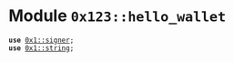 
<a id="0x123_hello_wallet"></a>

# Module `0x123::hello_wallet`





<pre><code><b>use</b> <a href="">0x1::signer</a>;
<b>use</b> <a href="">0x1::string</a>;
</code></pre>

